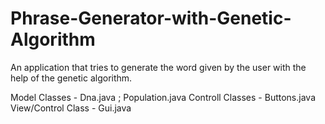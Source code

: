 # Phrase-Generator-with-Genetic-Algorithm
An application that tries to generate the word given by the user with the help of the genetic algorithm.

Model Classes - Dna.java ; Population.java
Controll Classes - Buttons.java
View/Control Class - Gui.java

